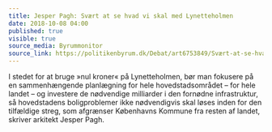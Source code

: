 ```yaml
---
title: Jesper Pagh: Svært at se hvad vi skal med Lynetteholmen
date: 2018-10-08 04:00
published: true
visible: true
source_media: Byrummonitor
source_link: https://politikenbyrum.dk/Debat/art6753849/Svært-at-se-hvad-vi-skal-med-Lynetteholmen
---
```

I stedet for at bruge »nul kroner« på Lynetteholmen, bør man fokusere på en sammenhængende planlægning for hele hovedstadsområdet – for hele landet – og investere de nødvendige milliarder i den fornødne infrastruktur, så hovedstadens boligproblemer ikke nødvendigvis skal løses inden for den tilfældige streg, som afgrænser Københavns Kommune fra resten af landet, skriver arkitekt Jesper Pagh.
